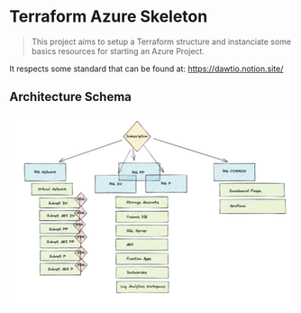# Terraform Azure Skeleton

> This project aims to setup a Terraform structure and instanciate some basics resources for starting an Azure Project.

It respects some standard that can be found at: <https://dawtio.notion.site/>

## Architecture Schema

![Architecture Diagram](./architecture_diagram.png)
